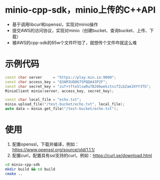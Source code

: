 # minio-cpp-sdk，minio上传的C++API
- 基于调用libcurl和openssl，实现对minio操作
- 提交AWS的访问协议，实现对minio（创建bucket、查询bucket、上传、下载）
- 被AWS的cpp-sdk的65w个文件吓怕了，就想传个文件咋就这么难

# 示例代码
```C++
const char server     = "https://play.min.io:9000";
const char access_key = "Q3AM3UQ867SPQQA43P2F";
const char secret_key = "zuf+tfteSlswRu7BJ86wekitnifILbZam1KYY3TG";
MinioClient minio(server, access_key, secret_key);

const char local_file = "echo.txt";
minio.upload_file("/test-bucket/echo.txt", local_file);
auto data = minio.get_file("/test-bucket/echo.txt");
```

# 使用
1. 配置openssl，下载并编译，例如：https://www.openssl.org/source/old/1.1.1/
2. 配置curl，配置具有ssl支持的curl，例如：https://curl.se/download.html
```bash
cd minio-cpp-sdk
mkdir build && cd build
cmake ..
```